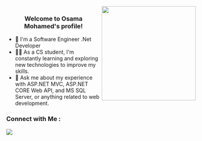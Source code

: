 
<img width="250" align="right" src="https://c.tenor.com/_DOBjnGspYAAAAAM/code-coding.gif">

<h3 align="center">
  Welcome to Osama Mohamed's profile!
</h3>


- 🏢 I'm a Software Engineer .Net Developer
- 👨‍💻 As a CS student, I'm constantly learning and exploring new technologies to improve my skills.
- 💬 Ask me about my experience with ASP.NET MVC, ASP.NET CORE Web API, and MS SQL Server, or anything related to web development.


### Connect with Me :

<a href="https://www.linkedin.com/in/osama-mohamed-6a5084232/" target="_blank"><img src="https://img.shields.io/badge/-Osama%20Mohamed-0077B5?style=for-the-badge&logo=Linkedin&logoColor=white"/></a>




